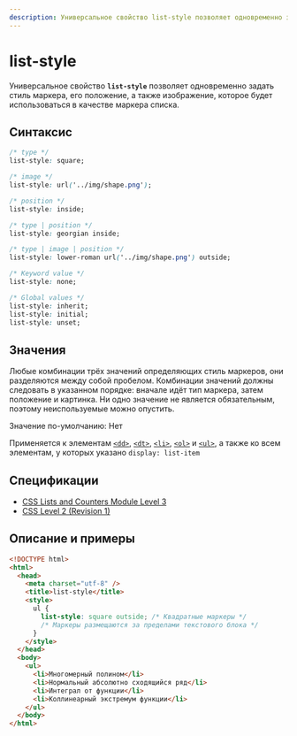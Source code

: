 ```yaml
---
description: Универсальное свойство list-style позволяет одновременно задать стиль маркера, его положение, а также изображение, которое будет использоваться в качестве маркера списка
---
```


# list-style

Универсальное свойство **`list-style`** позволяет одновременно задать стиль маркера, его положение, а также изображение, которое будет использоваться в качестве маркера списка.

## Синтаксис

```css
/* type */
list-style: square;

/* image */
list-style: url('../img/shape.png');

/* position */
list-style: inside;

/* type | position */
list-style: georgian inside;

/* type | image | position */
list-style: lower-roman url('../img/shape.png') outside;

/* Keyword value */
list-style: none;

/* Global values */
list-style: inherit;
list-style: initial;
list-style: unset;
```

## Значения

Любые комбинации трёх значений определяющих стиль маркеров, они разделяются между собой пробелом. Комбинации значений должны следовать в указанном порядке: вначале идёт тип маркера, затем положение и картинка. Ни одно значение не является обязательным, поэтому неиспользуемые можно опустить.

Значение по-умолчанию: Нет

Применяется к элементам [`<dd>`](../html/dd.md), [`<dt>`](../html/dt.md), [`<li>`](../html/li.md), [`<ol>`](../html/ol.md) и [`<ul>`](../html/ul.md), а также ко всем элементам, у которых указано `display: list-item`

## Спецификации

- [CSS Lists and Counters Module Level 3](http://dev.w3.org/csswg/css3-lists/#list-style)
- [CSS Level 2 (Revision 1)](http://www.w3.org/TR/CSS2/generate.html#propdef-list-style)

## Описание и примеры

```html
<!DOCTYPE html>
<html>
  <head>
    <meta charset="utf-8" />
    <title>list-style</title>
    <style>
      ul {
        list-style: square outside; /* Квадратные маркеры */
        /* Маркеры размещаются за пределами текстового блока */
      }
    </style>
  </head>
  <body>
    <ul>
      <li>Многомерный полином</li>
      <li>Нормальный абсолютно сходящийся ряд</li>
      <li>Интеграл от функции</li>
      <li>Коллинеарный экстремум функции</li>
    </ul>
  </body>
</html>
```
